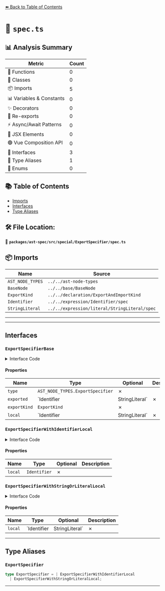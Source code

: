 [⬅️ Back to Table of Contents](../../../../../index.md)

# 📄 `spec.ts`

## 📊 Analysis Summary

| Metric | Count |
|--------|-------|
| 🔧 Functions | 0 |
| 🧱 Classes | 0 |
| 📦 Imports | 5 |
| 📊 Variables & Constants | 0 |
| ✨ Decorators | 0 |
| 🔄 Re-exports | 0 |
| ⚡ Async/Await Patterns | 0 |
| 💠 JSX Elements | 0 |
| 🟢 Vue Composition API | 0 |
| 📐 Interfaces | 3 |
| 📑 Type Aliases | 1 |
| 🎯 Enums | 0 |

## 📚 Table of Contents

- [Imports](#imports)
- [Interfaces](#interfaces)
- [Type Aliases](#type-aliases)

## 🛠️ File Location:
📂 **`packages/ast-spec/src/special/ExportSpecifier/spec.ts`**

## 📦 Imports

| Name | Source |
|------|--------|
| `AST_NODE_TYPES` | `../../ast-node-types` |
| `BaseNode` | `../../base/BaseNode` |
| `ExportKind` | `../../declaration/ExportAndImportKind` |
| `Identifier` | `../../expression/Identifier/spec` |
| `StringLiteral` | `../../expression/literal/StringLiteral/spec` |


---


---

## Interfaces

### `ExportSpecifierBase`

<details><summary>Interface Code</summary>

```ts
interface ExportSpecifierBase extends BaseNode {
  type: AST_NODE_TYPES.ExportSpecifier;
  exported: Identifier | StringLiteral;
  exportKind: ExportKind;
  local: Identifier | StringLiteral;
}
```
</details>

#### Properties

| Name | Type | Optional | Description |
|------|------|----------|-------------|
| `type` | `AST_NODE_TYPES.ExportSpecifier` | ✗ |  |
| `exported` | `Identifier | StringLiteral` | ✗ |  |
| `exportKind` | `ExportKind` | ✗ |  |
| `local` | `Identifier | StringLiteral` | ✗ |  |

### `ExportSpecifierWithIdentifierLocal`

<details><summary>Interface Code</summary>

```ts
export interface ExportSpecifierWithIdentifierLocal
  extends ExportSpecifierBase {
  local: Identifier;
}
```
</details>

#### Properties

| Name | Type | Optional | Description |
|------|------|----------|-------------|
| `local` | `Identifier` | ✗ |  |

### `ExportSpecifierWithStringOrLiteralLocal`

<details><summary>Interface Code</summary>

```ts
export interface ExportSpecifierWithStringOrLiteralLocal
  extends ExportSpecifierBase {
  local: Identifier | StringLiteral;
}
```
</details>

#### Properties

| Name | Type | Optional | Description |
|------|------|----------|-------------|
| `local` | `Identifier | StringLiteral` | ✗ |  |


---

## Type Aliases

### `ExportSpecifier`

```ts
type ExportSpecifier = | ExportSpecifierWithIdentifierLocal
  | ExportSpecifierWithStringOrLiteralLocal;
```


---